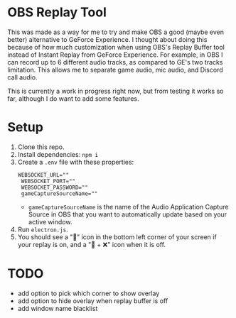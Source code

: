 # OBS Replay Tool
This was made as a way for me to try and make OBS a good (maybe even better) alternative to GeForce Experience.
I thought about doing this because of how much customization when using OBS's Replay Buffer tool instead of Instant Replay from GeForce Experience. For example, in OBS I can record up to 6 different audio tracks, as compared to GE's two tracks limitation. This allows me to separate game audio, mic audio, and Discord call audio.

This is currently a work in progress right now, but from testing it works so far, although I do want to add some features.

# Setup
1. Clone this repo.
2. Install dependencies: `npm i`
3. Create a `.env` file with these properties:
   ```
   WEBSOCKET_URL=""
    WEBSOCKET_PORT=""
    WEBSOCKET_PASSWORD=""
    gameCaptureSourceName=""
   ```
   - `gameCaptureSourceName` is the name of the Audio Application Capture Source in OBS that you want to automatically update based on your active window.
4. Run `electron.js`.
5. You should see a "🔁" icon in the bottom left corner of your screen if your replay is on, and a "🔁 + ❌" icon when it is off.

# TODO
- add option to pick which corner to show overlay
- add option to hide overlay when replay buffer is off
- add window name blacklist